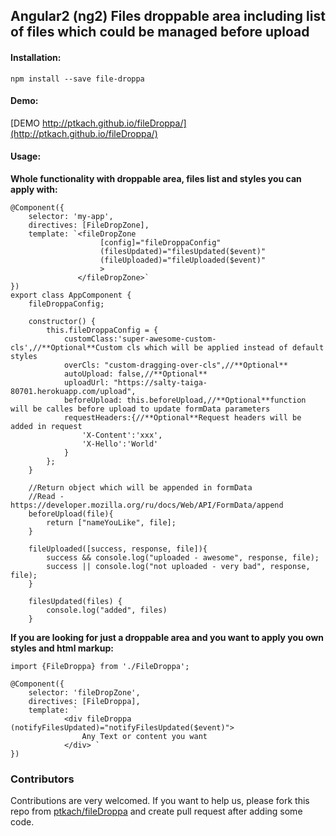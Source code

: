 ## Angular2 (ng2) Files droppable area including list of files which could be managed before upload

#### Installation:

```
npm install --save file-droppa
```

#### Demo:
[DEMO http://ptkach.github.io/fileDroppa/](http://ptkach.github.io/fileDroppa/)

#### Usage:

**Whole functionality with droppable area, files list and styles you can apply with:**

```
@Component({
    selector: 'my-app',
    directives: [FileDropZone],
    template: `<fileDropZone 
                    [config]="fileDroppaConfig"
                    (filesUpdated)="filesUpdated($event)"
                    (fileUploaded)="fileUploaded($event)"
                    >
               </fileDropZone>`
})
export class AppComponent {
    fileDroppaConfig;

    constructor() {
        this.fileDroppaConfig = {
            customClass:'super-awesome-custom-cls',//**Optional**Custom cls which will be applied instead of default styles
            overCls: "custom-dragging-over-cls",//**Optional**
            autoUpload: false,//**Optional**
            uploadUrl: "https://salty-taiga-80701.herokuapp.com/upload",
            beforeUpload: this.beforeUpload,//**Optional**function will be calles before upload to update formData parameters
            requestHeaders:{//**Optional**Request headers will be added in request
                'X-Content':'xxx',
                'X-Hello':'World'
            }
        };
    }

    //Return object which will be appended in formData
    //Read - https://developer.mozilla.org/ru/docs/Web/API/FormData/append
    beforeUpload(file){
        return ["nameYouLike", file];
    }

    fileUploaded([success, response, file]){
        success && console.log("uploaded - awesome", response, file);
        success || console.log("not uploaded - very bad", response, file);
    }

    filesUpdated(files) {
        console.log("added", files)
    }

```

**If you are looking for just a droppable area and you want to apply you own styles and html markup:**

```
import {FileDroppa} from './FileDroppa';

@Component({
    selector: 'fileDropZone',
    directives: [FileDroppa],
    template: `
            <div fileDroppa (notifyFilesUpdated)="notifyFilesUpdated($event)">
                Any Text or content you want
            </div> `
})

```

### Contributors
Contributions are very welcomed.
If you want to help us, please fork this repo from [ptkach/fileDroppa](ptkach/fileDroppa) and create pull request after adding some code.
